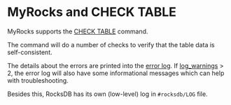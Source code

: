 # MyRocks and CHECK TABLE

MyRocks supports the [CHECK TABLE](../../sql-statements-and-structure/sql-statements/table-statements/check-table.md) command.

The command will do a number of checks to verify that the table data is self-consistent.

The details about the errors are printed into the [error log](../../../server-management/server-monitoring-logs/error-log.md).
If [log_warnings](../../../server-usage/replication-cluster-multi-master/optimization-and-tuning/system-variables/server-system-variables.md#log_warnings) > 2, the error log will also have some informational messages which can help with troubleshooting.

Besides this, RocksDB has its own (low-level) log in `#rocksdb/LOG` file.